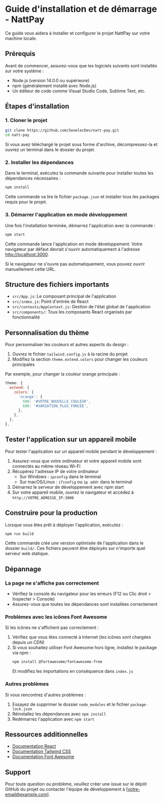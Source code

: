# Guide d'installation et de démarrage - NattPay

Ce guide vous aidera à installer et configurer le projet NattPay sur votre machine locale.

## Prérequis

Avant de commencer, assurez-vous que les logiciels suivants sont installés sur votre système :

- Node.js (version 14.0.0 ou supérieure)
- npm (généralement installé avec Node.js)
- Un éditeur de code comme Visual Studio Code, Sublime Text, etc.

## Étapes d'installation

### 1. Cloner le projet

```bash
git clone https://github.com/SenelecDev/natt-pay.git
cd natt-pay
```

Si vous avez téléchargé le projet sous forme d'archive, décompressez-la et ouvrez un terminal dans le dossier du projet.

### 2. Installer les dépendances

Dans le terminal, exécutez la commande suivante pour installer toutes les dépendances nécessaires :

```bash
npm install
```

Cette commande va lire le fichier `package.json` et installer tous les packages requis pour le projet.

### 3. Démarrer l'application en mode développement

Une fois l'installation terminée, démarrez l'application avec la commande :

```bash
npm start
```

Cette commande lance l'application en mode développement. Votre navigateur par défaut devrait s'ouvrir automatiquement à l'adresse [http://localhost:3000](http://localhost:3000).

Si le navigateur ne s'ouvre pas automatiquement, vous pouvez ouvrir manuellement cette URL.

## Structure des fichiers importants

- `src/App.js`: Le composant principal de l'application
- `src/index.js`: Point d'entrée de React
- `src/contexts/AppContext.js`: Gestion de l'état global de l'application
- `src/components/`: Tous les composants React organisés par fonctionnalité

## Personnalisation du thème

Pour personnaliser les couleurs et autres aspects du design :

1. Ouvrez le fichier `tailwind.config.js` à la racine du projet
2. Modifiez la section `theme.extend.colors` pour changer les couleurs principales

Par exemple, pour changer la couleur orange principale :

```javascript
theme: {
  extend: {
    colors: {
      'orange': {
        500: '#VOTRE_NOUVELLE_COULEUR',
        600: '#VARIATION_PLUS_FONCÉE',
      },
    },
  },
},
```

## Tester l'application sur un appareil mobile

Pour tester l'application sur un appareil mobile pendant le développement :

1. Assurez-vous que votre ordinateur et votre appareil mobile sont connectés au même réseau Wi-Fi
2. Récupérez l'adresse IP de votre ordinateur
   - Sur Windows : `ipconfig` dans le terminal
   - Sur macOS/Linux : `ifconfig` ou `ip addr` dans le terminal
3. Démarrez le serveur de développement avec npm start
4. Sur votre appareil mobile, ouvrez le navigateur et accédez à `http://VOTRE_ADRESSE_IP:3000`

## Construire pour la production

Lorsque vous êtes prêt à déployer l'application, exécutez :

```bash
npm run build
```

Cette commande crée une version optimisée de l'application dans le dossier `build/`. Ces fichiers peuvent être déployés sur n'importe quel serveur web statique.

## Dépannage

### La page ne s'affiche pas correctement

- Vérifiez la console du navigateur pour les erreurs (F12 ou Clic droit > Inspecter > Console)
- Assurez-vous que toutes les dépendances sont installées correctement

### Problèmes avec les icônes Font Awesome

Si les icônes ne s'affichent pas correctement :

1. Vérifiez que vous êtes connecté à Internet (les icônes sont chargées depuis un CDN)
2. Si vous souhaitez utiliser Font Awesome hors ligne, installez le package via npm :
   ```bash
   npm install @fortawesome/fontawesome-free
   ```
   Et modifiez les importations en conséquence dans `index.js`

### Autres problèmes

Si vous rencontrez d'autres problèmes :

1. Essayez de supprimer le dossier `node_modules` et le fichier `package-lock.json`
2. Réinstallez les dépendances avec `npm install`
3. Redémarrez l'application avec `npm start`

## Ressources additionnelles

- [Documentation React](https://reactjs.org/docs/getting-started.html)
- [Documentation Tailwind CSS](https://tailwindcss.com/docs)
- [Documentation Font Awesome](https://fontawesome.com/docs)

## Support

Pour toute question ou problème, veuillez créer une issue sur le dépôt GitHub du projet ou contacter l'équipe de développement à [votre-email@example.com].